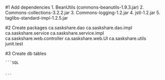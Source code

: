 #1 Add dependencies 
	1. BeanUtils (commons-beanutils-1.9.3.jar)
	2. Commons-collections-3.2.2.jar
	3. Commons-logging-1.2.jar
	4. jstl-1.2.jar
	5. taglibs-standard-impl-1.2.5.jar
	
#2 Create packages
	ca.saskshare.dao
	ca.saskshare.dao.impl
	ca.saskshare.service
	ca.saskshare.service.impl
	ca.saskshare.web.controller
	ca.saskshare.web.UI
	ca.saskshare.utils
	junit.test
	
#3 Create db tables 

	```SQL
		
		
	```
	
